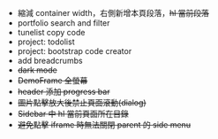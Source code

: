 - 縮減 container width，右側新增本頁段落，~~hl 當前段落~~
- portfolio search and filter
- tunelist copy code
- project: todolist
- project: bootstrap code creator
- add breadcrumbs
- ~~dark mode~~
- ~~DemoFrame 全螢幕~~
- ~~header 添加 progress bar~~
- ~~圖片點擊放大後禁止頁面滾動(dialog)~~
- ~~Sidebar 中 hl 當前頁面所在目錄~~
- ~~避免點擊 iframe 時無法關閉 parent 的 side menu~~

